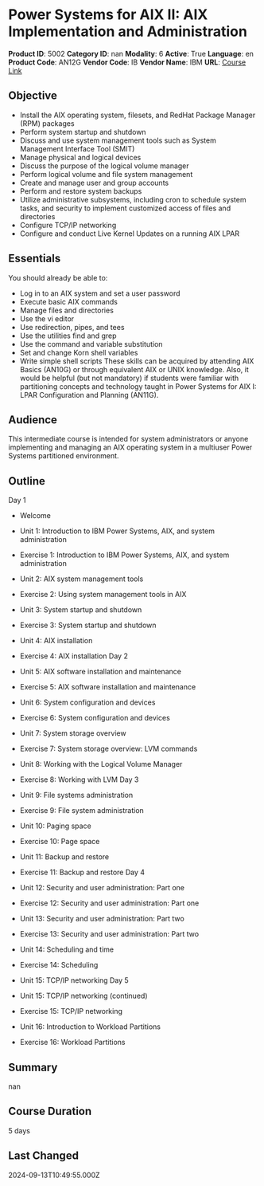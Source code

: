 # Power Systems for AIX II: AIX Implementation and Administration

**Product ID**: 5002
**Category ID**: nan
**Modality**: 6
**Active**: True
**Language**: en
**Product Code**: AN12G
**Vendor Code**: IB
**Vendor Name**: IBM
**URL**: [Course Link](https://www.fastlaneus.com/course/ibm-an12g)

## Objective
- Install the AIX operating system, filesets, and RedHat Package Manager (RPM) packages
- Perform system startup and shutdown
- Discuss and use system management tools such as System Management Interface Tool (SMIT)
- Manage physical and logical devices
- Discuss the purpose of the logical volume manager
- Perform logical volume and file system management
- Create and manage user and group accounts
- Perform and restore system backups
- Utilize administrative subsystems, including cron to schedule system tasks, and security to implement customized access of files and directories
- Configure TCP/IP networking
- Configure and conduct Live Kernel Updates on a running AIX LPAR

## Essentials
You should already be able to:


- Log in to an AIX system and set a user password
- Execute basic AIX commands
- Manage files and directories
- Use the vi editor
- Use redirection, pipes, and tees
- Use the utilities find and grep
- Use the command and variable substitution
- Set and change Korn shell variables
- Write simple shell scripts
These skills can be acquired by attending AIX Basics (AN10G) or through equivalent AIX or UNIX knowledge. Also, it would be helpful (but not mandatory) if students were familiar with partitioning concepts and technology taught in Power Systems for AIX I: LPAR Configuration and Planning (AN11G).

## Audience
This intermediate course is intended for system administrators or anyone implementing and managing an AIX operating system in a multiuser Power Systems partitioned environment.

## Outline
Day 1


- Welcome
- Unit 1: Introduction to IBM Power Systems, AIX, and system administration
- Exercise 1: Introduction to IBM Power Systems, AIX, and system administration
- Unit 2: AIX system management tools
- Exercise 2: Using system management tools in AIX
- Unit 3: System startup and shutdown
- Exercise 3: System startup and shutdown
- Unit 4: AIX installation
- Exercise 4: AIX installation
Day 2


- Unit 5: AIX software installation and maintenance
- Exercise 5: AIX software installation and maintenance
- Unit 6: System configuration and devices
- Exercise 6: System configuration and devices
- Unit 7: System storage overview
- Exercise 7: System storage overview: LVM commands
- Unit 8: Working with the Logical Volume Manager
- Exercise 8: Working with LVM
Day 3


- Unit 9: File systems administration
- Exercise 9: File system administration
- Unit 10: Paging space
- Exercise 10: Page space
- Unit 11: Backup and restore
- Exercise 11: Backup and restore
Day 4


- Unit 12: Security and user administration: Part one
- Exercise 12: Security and user administration: Part one
- Unit 13: Security and user administration: Part two
- Exercise 13: Security and user administration: Part two
- Unit 14: Scheduling and time
- Exercise 14: Scheduling
- Unit 15: TCP/IP networking
Day 5


- Unit 15: TCP/IP networking (continued)
- Exercise 15: TCP/IP networking
- Unit 16: Introduction to Workload Partitions
- Exercise 16: Workload Partitions

## Summary
nan

## Course Duration
5 days

## Last Changed
2024-09-13T10:49:55.000Z
